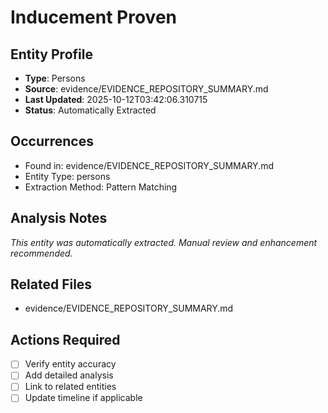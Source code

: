 # Inducement Proven

## Entity Profile
- **Type**: Persons
- **Source**: evidence/EVIDENCE_REPOSITORY_SUMMARY.md
- **Last Updated**: 2025-10-12T03:42:06.310715
- **Status**: Automatically Extracted

## Occurrences
- Found in: evidence/EVIDENCE_REPOSITORY_SUMMARY.md
- Entity Type: persons
- Extraction Method: Pattern Matching

## Analysis Notes
*This entity was automatically extracted. Manual review and enhancement recommended.*

## Related Files
- evidence/EVIDENCE_REPOSITORY_SUMMARY.md

## Actions Required
- [ ] Verify entity accuracy
- [ ] Add detailed analysis
- [ ] Link to related entities
- [ ] Update timeline if applicable
